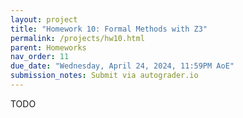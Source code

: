 ```yaml
---
layout: project
title: "Homework 10: Formal Methods with Z3"
permalink: /projects/hw10.html
parent: Homeworks
nav_order: 11
due_date: "Wednesday, April 24, 2024, 11:59PM AoE"
submission_notes: Submit via autograder.io
---
```


TODO